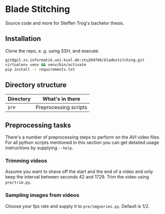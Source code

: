 # Blade Stitching

Source code and more for Steffen Trog's bachelor thesis.

## Installation

Clone the repo, e. g. using SSH, and execute:

```bash
git@git.zs.informatik.uni-kiel.de:stu204766/bladestitching.git
virtualenv venv && venv/bin/activate
pip install -r requirements.txt
```

## Directory structure

| Directory | What's in there       |
|-----------|-----------------------|
| `pre`     | Preprocessing scripts |

## Preprocessing tasks

There's a number of preprocessing steps to perform on the AVI video files.
For all python scripts mentioned in this section you can get detailed usage instructions by supplying `--help`.

### Trimming videos

Assume you want to shave off the start and the end of a video and only keep the interval between seconds 42 and 1729.
Trim the video using `pre/trim.py`.

### Sampling images from videos

Choose your fps rate and supply it to `pre/imgseries.py`. Default is 1/2.

